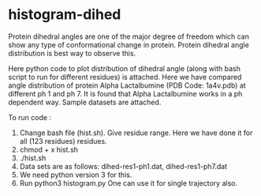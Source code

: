 # histogram-dihed
Protein dihedral angles are one of the major degree of freedom which can show any type of conformational change in protein. Protein dihedral angle distribution is best way to observe this.

Here python code to plot distribution of dihedral angle (along with bash script to run for different residues) is attached. Here we have compared angle distribution of protein Alpha Lactalbumine (PDB Code: 1a4v.pdb) at different ph 1 and ph 7. It is found that Alpha Lactalbumine works in a ph dependent way. Sample datasets are attached.

To run code :
1. Change bash file (hist.sh). Give residue range. Here we have done it for all (123 residues) residues.
2. chmod + x hist.sh
3. ./hist.sh
4. Data sets are as follows: dihed-res1-ph1.dat, dihed-res1-ph7.dat
5. We need python version 3 for this.
6. Run python3 histogram.py
One can use it for single trajectory also.
